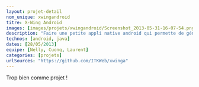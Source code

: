 ```yaml
---
layout: projet-detail
nom_unique: xwingandroid
titre: X-Wing Android
images: [images/projets/xwingandroid/Screenshot_2013-05-31-16-07-54.png, images/projets/xwingandroid/Screenshot_2013-05-31-16-08-40.png, images/projets/xwingandroid/Screenshot_2013-05-31-16-08-54.png]
description: "Faire une petite appli native android qui permette de générer des escadrilles X-Wing. On lui dit : on est 5 joueurs, on veut des escadrilles à 100 points et hop, elle propose une escadrille rebelle et une impériale."
technos: [android, java]
dates: [28/05/2013]
equipe: [Nelly, Cuong, Laurent]
categories: [projets]
urlSources: "https://github.com/ITKWeb/xwinga"
---
```

Trop bien comme projet !